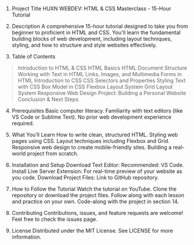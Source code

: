1. Project Title
    HUXN WEBDEV: HTML & CSS Masterclass - 15-Hour Tutorial

2. Description
    A comprehensive 15-hour tutorial designed to take you from beginner to  proficient in HTML and CSS. You'll learn the fundamental building blocks     of web development, including layout techniques, styling, and how to    structure and style websites effectively.

3. Table of Contents
>   Introduction to HTML & CSS
>   HTML Basics
>   HTML Document Structure
>   Working with Text in HTML
>   Links, Images, and Multimedia
>   Forms in HTML
>   Introduction to CSS
>   CSS Selectors and Properties
>   Styling Text with CSS
>   Box Model in CSS
>   Flexbox Layout System
>   Grid Layout System
>   Responsive Web Design
>   Project: Building a Personal Website
>   Conclusion & Next Steps

4. Prerequisites
    Basic computer literacy.
    Familiarity with text editors (like VS Code or Sublime Text).
    No prior web development experience required.
5. What You’ll Learn
    How to write clean, structured HTML.
    Styling web pages using CSS.
    Layout techniques including Flexbox and Grid.
    Responsive web design to create mobile-friendly sites.
    Building a real-world project from scratch.
6. Installation and Setup
    Download Text Editor:
    Recommended: VS Code.
    Install Live Server Extension:
    For real-time preview of your website as you code.
    Download Project Files:
    Link to GitHub repository.
7. How to Follow the Tutorial
    Watch the tutorial on YouTube.
    Clone the repository or download the project files.
    Follow along with each lesson and practice on your own.
    Code-along with the project in section 14.
8. Contributing
    Contributions, issues, and feature requests are welcome! Feel free to   check the issues page.

9. License
    Distributed under the MIT License. See LICENSE for more information.    
